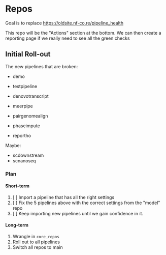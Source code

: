 # Repos

Goal is to replace https://oldsite.nf-co.re/pipeline_health

This repo will be the "Actions" section at the bottom. We can then create a reporting page if we really need to see all the green checks

## Initial Roll-out

The new pipelines that are broken:

- demo
- testpipeline

- denovotranscript
- meerpipe
- pairgenomealign
- phaseimpute
- reportho

Maybe:

- scdownstream
- scnanoseq

### Plan

#### Short-term

1. [ ] Import a pipeline that has all the right settings
2. [ ] Fix the 5 pipelines above with the correct settings from the "model" repo
3. [ ] Keep importing new pipelines until we gain confidence in it.

#### Long-term

1. Wrangle in `core_repos`
2. Roll out to all pipelines
3. Switch all repos to main
